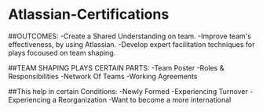 # Atlassian-Certifications
##OUTCOMES:
-Create a Shared Understanding on team.
-Improve team's effectiveness, by using Atlassian.
-Develop expert facilitation techniques for plays focoused on team shaping.

##TEAM SHAPING PLAYS CERTAIN PARTS:
-Team Poster
-Roles & Responsibilities
-Network Of Teams
-Working Agreements

##This help in certain Conditions:
-Newly Formed
-Experiencing Turnover
-Experiencing a Reorganization
-Want to become a more international
